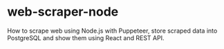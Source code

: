 # web-scraper-node

How to scrape web using Node.js with Puppeteer, store scraped data into PostgreSQL and show them using React and REST API.
